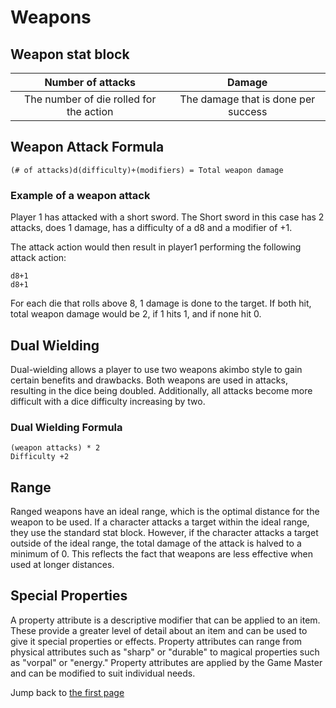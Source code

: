 # Weapons
## Weapon stat block

| Number of attacks | Damage |
|:---:|:---:|
| The number of die rolled for the action | The damage that is done per success |

## Weapon Attack Formula
`(# of attacks)d(difficulty)+(modifiers) = Total weapon damage`

### Example of a weapon attack
Player 1 has attacked with a short sword. The Short sword in this case has 2 attacks, does 1 damage, has a difficulty of a d8 and a modifier of +1.

The attack action would then result in player1 performing the following attack action:
``` 
d8+1
d8+1
```
For each die that rolls above 8, 1 damage is done to the target. If both hit, total weapon damage would be 2, if 1 hits 1, and if none hit 0.


## Dual Wielding
Dual-wielding allows a player to use two weapons akimbo style to gain certain benefits and drawbacks. Both weapons are used in attacks, resulting in the dice being doubled. Additionally, all attacks become more difficult with a dice difficulty increasing by two.

### Dual Wielding Formula
```
(weapon attacks) * 2
Difficulty +2
```

## Range
Ranged weapons have an ideal range, which is the optimal distance for the weapon to be used. If a character attacks a target within the ideal range, they use the standard stat block. However, if the character attacks a target outside of the ideal range, the total damage of the attack is halved to a minimum of 0. This reflects the fact that weapons are less effective when used at longer distances.

## Special Properties
A property attribute is a descriptive modifier that can be applied to an item. These provide a greater level of detail about an item and can be used to give it special properties or effects. Property attributes can range from physical attributes such as "sharp" or "durable" to magical properties such as "vorpal" or "energy." Property attributes are applied by the Game Master and can be modified to suit individual needs.

Jump back to [the first page](../../README.md)